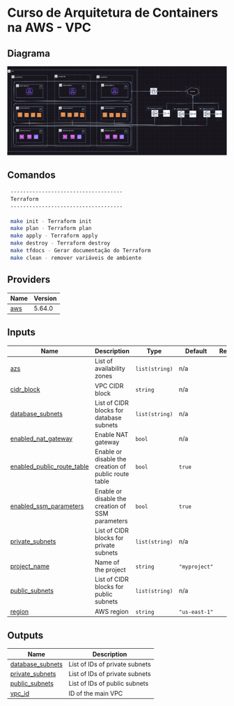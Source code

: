 <!-- BEGIN_TF_DOCS -->
# Curso de Arquitetura de Containers na AWS - VPC

## Diagrama

![Flow](/docs/vpc.png)

## Comandos

```bash
 ------------------------------------
 Terraform
 ------------------------------------

 make init - Terraform init
 make plan - Terraform plan
 make apply - Terraform apply
 make destroy - Terraform destroy
 make tfdocs - Gerar documentação do Terraform
 make clean - remover variáveis de ambiente
 ```
## Providers

| Name | Version |
|------|---------|
| <a name="provider_aws"></a> [aws](#provider\_aws) | 5.64.0 |
## Inputs

| Name | Description | Type | Default | Required |
|------|-------------|------|---------|:--------:|
| <a name="input_azs"></a> [azs](#input\_azs) | List of availability zones | `list(string)` | n/a | yes |
| <a name="input_cidr_block"></a> [cidr\_block](#input\_cidr\_block) | VPC CIDR block | `string` | n/a | yes |
| <a name="input_database_subnets"></a> [database\_subnets](#input\_database\_subnets) | List of CIDR blocks for database subnets | `list(string)` | n/a | yes |
| <a name="input_enabled_nat_gateway"></a> [enabled\_nat\_gateway](#input\_enabled\_nat\_gateway) | Enable NAT gateway | `bool` | n/a | yes |
| <a name="input_enabled_public_route_table"></a> [enabled\_public\_route\_table](#input\_enabled\_public\_route\_table) | Enable or disable the creation of public route table | `bool` | `true` | no |
| <a name="input_enabled_ssm_parameters"></a> [enabled\_ssm\_parameters](#input\_enabled\_ssm\_parameters) | Enable or disable the creation of SSM parameters | `bool` | `true` | no |
| <a name="input_private_subnets"></a> [private\_subnets](#input\_private\_subnets) | List of CIDR blocks for private subnets | `list(string)` | n/a | yes |
| <a name="input_project_name"></a> [project\_name](#input\_project\_name) | Name of the project | `string` | `"myproject"` | no |
| <a name="input_public_subnets"></a> [public\_subnets](#input\_public\_subnets) | List of CIDR blocks for public subnets | `list(string)` | n/a | yes |
| <a name="input_region"></a> [region](#input\_region) | AWS region | `string` | `"us-east-1"` | no |
## Outputs

| Name | Description |
|------|-------------|
| <a name="output_database_subnets"></a> [database\_subnets](#output\_database\_subnets) | List of IDs of private subnets |
| <a name="output_private_subnets"></a> [private\_subnets](#output\_private\_subnets) | List of IDs of private subnets |
| <a name="output_public_subnets"></a> [public\_subnets](#output\_public\_subnets) | List of IDs of public subnets |
| <a name="output_vpc_id"></a> [vpc\_id](#output\_vpc\_id) | ID of the main VPC |
<!-- END_TF_DOCS --> 
